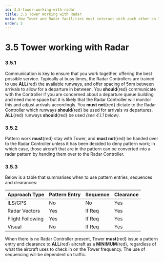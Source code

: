 ```yaml
---
id: 3.5-tower-working-with-radar
title: 3.5 Tower Working with Radar
meta: How Tower and Radar facilities must interact with each other on Infinite Flight.
order: 5
---
```


# 3.5  Tower working with Radar

 

### 3.5.1    

Communication is key to ensure that you work together, offering the best possible service. Typically at busy times, the Radar Controllers are trained to use **ALL**{red} the available runways, and offer spacing of 5nm between arrivals to allow for a departure in between. You **should**{red} communicate with the Controller if you are concerned about a departure queue building and need more space but it is likely that the Radar Controller will monitor this and adjust arrivals accordingly. You **must** **not**{red} dictate to the Radar Controller which runways **should**{red} be used for arrivals vs departures, **ALL**{red} runways **should**{red} be used *(see 4.1.1 below).*



### 3.5.2    

Pattern work **must**{red} stay with Tower, and **must not**{red} be handed over to the Radar Controller unless it has been decided to deny pattern work; in which case, those aircraft that are in the pattern can be converted into a radar pattern by handing them over to the Radar Controller.

 

### 3.5.3    

Below is a table that summarises when to use pattern entries, sequences and clearances:

 

| **Approach  Type** | **Pattern Entry** | **Sequence** | **Clearance** |
| ------------------ | ----------------- | ------------ | ------------- |
| ILS/GPS            | No                | No           | Yes           |
| Radar Vectors      | Yes               | If  Req      | Yes           |
| Flight Following   | Yes               | If  Req      | Yes           |
| Visual             | No                | If  Req      | Yes           |



When there is no Radar Controller present, Tower **must**{red} issue a pattern entry and clearance to **ALL**{red} aircraft as a **MINIMUM**{red}, regardless of what the aircraft uses to check in on the Tower frequency. The use of sequencing will be dependent on traffic.

 